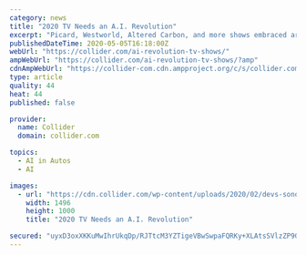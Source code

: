 ```yaml
---
category: news
title: "2020 TV Needs an A.I. Revolution"
excerpt: "Picard, Westworld, Altered Carbon, and more shows embraced artificial intelligence, but in all the wrong ways."
publishedDateTime: 2020-05-05T16:18:00Z
webUrl: "https://collider.com/ai-revolution-tv-shows/"
ampWebUrl: "https://collider.com/ai-revolution-tv-shows/?amp"
cdnAmpWebUrl: "https://collider-com.cdn.ampproject.org/c/s/collider.com/ai-revolution-tv-shows/?amp"
type: article
quality: 44
heat: 44
published: false

provider:
  name: Collider
  domain: collider.com

topics:
  - AI in Autos
  - AI

images:
  - url: "https://cdn.collider.com/wp-content/uploads/2020/02/devs-sonoya.jpeg"
    width: 1496
    height: 1000
    title: "2020 TV Needs an A.I. Revolution"

secured: "uyxD3oxXKKuMwIhrUkqDp/RJTtcM3YZTigeVBwSwpaFQRKy+XLAtsSVlzZP9GTp5Oh8bEAxDgqoG4xLk02YrfXPayGrYG2joJeR6I+1xBfLEYKaEAnG/aVkuNRWoDO1V3EqKOAK9BWgni3RW82XM97yXJ00vgj0N+qSSxQLRYY5SUhi3lPJRFCr+yQdHe6X1+wNRzAyUdK9sga4Q6CpdrA19prB2FUJT/T+B7QVj6NF1iCGsQm92t/1K/RxfXsfjSg2lsHc8zfL93bTfW5hUha6sz+Z/+JJtQTyQ/89jVL0sv8WsA0LCa2peAM2GEoaIw25FopWyy0HtVvMGjDBf0rKt6/4q0VqkdqMR+ltKp6hZEnKAhVs3ls+p7LioVeFo8Oxg7h7gZiN6aL1d2MsCuETwyE+mXNIviJmeSbKU+OfN0+5QYNXmU4J525VGVMKuh6c3C8d7xjvF4cmGyeGO7UyeRZPQ8HfL+u7qbnYX/MU=;U7Wm76K6D7H0TJHNr1wbtg=="
---
```


